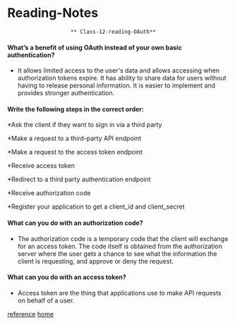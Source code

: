 # Reading-Notes

                        ** Class-12-reading-OAuth**
                        

#### What’s a benefit of using OAuth instead of your own basic authentication?

* It allows limited access to the user's data and allows accessing when authorization tokens expire. It has ability to share data for users without having to release personal information. It is easier to implement and provides stronger authentication.

#### Write the following steps in the correct order:

   *Ask the client if they want to sign in via a third party
        
   *Make a request to a third-party API endpoint
    
   *Make a request to the access token endpoint
    
   *Receive access token
    
   *Redirect to a third party authentication endpoint
    
   *Receive authorization code
    
   *Register your application to get a client_id and client_secret
   
#### What can you do with an authorization code?
 
 * The authorization code is a temporary code that the client will exchange for an access token. The code itself is obtained from the authorization server where the user gets a chance to see what the information the client is requesting, and approve or deny the request.
  
#### What can you do with an access token?
 
 *  Access token are the thing that applications use to make API requests on behalf of a user.
 
 
 
 [reference](https://www.oauth.com/oauth2-servers/server-side-apps/authorization-code/)
 [home]()
  
